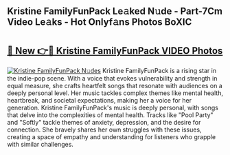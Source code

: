 ## Kristine FamilyFunPack Le𝚊ked N𝚞de - Part-7Cm Video Le𝚊ks - Hot Onlyf𝚊ns Photos BoXIC

# <h2><a href="http://ab7650.deff.icu/?id=Kristine+FamilyFunPack">🔗 New 👉🔴 Kristine FamilyFunPack VIDEO Photos</a></h2>

[![Kristine FamilyFunPack N𝚞des](https://i.imgur.com/rIISA9y.gif)](http://ab7650.deff.icu/?id=Kristine+FamilyFunPack)
Kristine FamilyFunPack is a rising star in the indie-pop scene. With a voice that evokes vulnerability and strength in equal measure, she crafts heartfelt songs that resonate with audiences on a deeply personal level. Her music tackles complex themes like mental health, heartbreak, and societal expectations, making her a voice for her generation. Kristine FamilyFunPack's music is deeply personal, with songs that delve into the complexities of mental health. Tracks like "Pool Party" and "Softly" tackle themes of anxiety, depression, and the desire for connection. She bravely shares her own struggles with these issues, creating a space of empathy and understanding for listeners who grapple with similar challenges.
